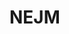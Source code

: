 <!--
Filename: 	index.md
Project: 	/Users/shume/Developer/physician/NEJM
Author: 	shumez <https://github.com/shumez>
Created: 	2019-04-04 20:43:7
Modified: 	2019-04-04 20:44:13
-----
Copyright (c) 2019 shumez
-->

# NEJM

## 



[x+\frac{1}{x}=1]: https://latex.codecogs.com/gif.latex?\inline&space;x+\frac{1}{x}=1
<!-- [x+\frac{1}{x}=1]: https://latex.codecogs.com/gif.latex?x+\frac{1}{x}=1 -->

<!-- <style type="text/css">
	img{width: 50%; float: right;}
</style> -->